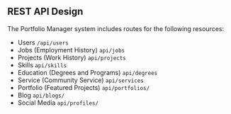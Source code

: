 ## REST API Design

The Portfolio Manager system includes routes for the following resources:

* Users `/api/users`
* Jobs (Employment History) `api/jobs`
* Projects (Work History) `api/projects`
* Skills `api/skills`
* Education (Degrees and Programs) `api/degrees`
* Service (Community Service) `api/services`
* Portfolio (Featured Projects) `api/portfolios/`
* Blog `api/blogs/`
* Social Media `api/profiles/`
